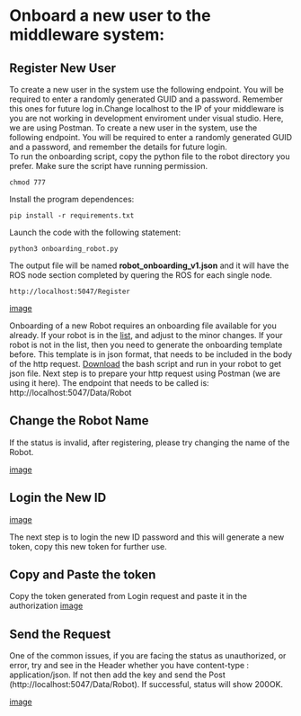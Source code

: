 # Onboard a new user to the middleware system:

## Register New User

To create a new user in the system use the following endpoint. You will be required to enter a randomly generated GUID and a password. Remember this ones for future log in.Change localhost to the IP of your middleware is you are not working in development enviroment under visual studio. Here, we are using Postman. To create a new user in the system, use the following endpoint. You will be required to enter a randomly generated GUID and a password, and remember the details for future login.     
To run the onboarding script, copy the python file to the robot directory you prefer. Make sure the script have running permission.

```
chmod 777
```

Install the program dependences:

```
pip install -r requirements.txt
```

Launch the code with the following statement:

```
python3 onboarding_robot.py
```

The output file will be named **robot_onboarding_v1.json** and it will have the ROS node section completed by quering the ROS for each single node.   


```
http://localhost:5047/Register
```

[image](https://github.com/5G-ERA/middleware/blob/main/docs/1_Middleware/1_Onboarding/img/RegisterRobot.jpg)

Onboarding of a new Robot requires an onboarding file available for you already. If your robot is in the [list](https://github.com/5G-ERA/middleware/tree/main/docs/1_Middleware/1_Onboarding/AvailableRobots), and adjust to the minor changes. If your robot is not in the list, then you need to generate the onboarding template before. This template is in json format, that needs to be included in the body of the http request. [Download](https://github.com/5G-ERA/middleware/blob/main/util/onboardingRobot.sh) the bash script and run in your robot to get json file. Next step is to prepare your http request using Postman (we are using it here). The endpoint that needs to be called is: 
http://localhost:5047/Data/Robot

## Change the Robot Name 

If the status is invalid, after registering, please try changing the name of the Robot.

[image](https://github.com/5G-ERA/middleware/blob/main/docs/1_Middleware/1_Onboarding/img/Robotnamechange.jpg)

## Login the New ID 

[image](https://github.com/5G-ERA/middleware/blob/main/docs/1_Middleware/1_Onboarding/img/LoginRobot.jpg)

The next step is to login the new ID password and this will generate a new token, copy this new token for further use. 

## Copy and Paste the token 

Copy the token generated from Login request and paste it in the authorization 
[image](https://github.com/5G-ERA/middleware/blob/main/docs/1_Middleware/1_Onboarding/img/tokenpaste.jpg)

## Send the Request 
One of the common issues, if you are facing the status as unauthorized, or error, try and see in the Header whether you have content-type : application/json. If not then add the key and send the Post (http://localhost:5047/Data/Robot). If successful, status will show 200OK. 

[image](https://github.com/5G-ERA/middleware/blob/main/docs/1_Middleware/1_Onboarding/img/content-typeandsend.jpg)




